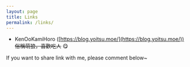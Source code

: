 ```yaml
---
layout: page
title: Links
permalink: /links/
---
```


 - KenOoKamiHoro ([https://blog.yoitsu.moe/](https://blog.yoitsu.moe/))  
  ~~俗稱萌狼，喜歡吃人~~ 😋

If you want to share link with me, please comment below~


